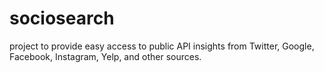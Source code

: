 # sociosearch
project to provide easy access to public API insights from Twitter, Google, Facebook, Instagram, Yelp, and other sources.
